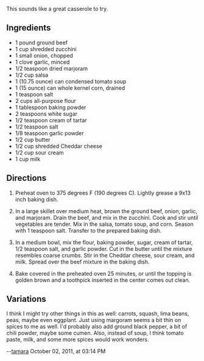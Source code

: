 <div id="wikitext">

This sounds like a great casserole to try.

<div class="vspace">

</div>

Ingredients
-----------

-   1 pound ground beef
-   1 cup shredded zucchini
-   1 small onion, chopped
-   1 clove garlic, minced
-   1/2 teaspoon dried marjoram
-   1/2 cup salsa
-   1 (10.75 ounce) can condensed tomato soup
-   1 (15 ounce) can whole kernel corn, drained
-   1 teaspoon salt
-   2 cups all-purpose flour
-   1 tablespoon baking powder
-   2 teaspoons white sugar
-   1/2 teaspoon cream of tartar
-   1/2 teaspoon salt
-   1/8 teaspoon garlic powder
-   1/2 cup butter
-   1/2 cup shredded Cheddar cheese
-   1/2 cup sour cream
-   1 cup milk

<div class="vspace">

</div>

Directions
----------

1.  Preheat oven to 375 degrees F (190 degrees C). Lightly grease a 9x13
    inch baking dish.
    <div class="vspace">

    </div>

2.  In a large skillet over medium heat, brown the ground beef, onion,
    garlic, and marjoram. Drain the beef, and mix in the zucchini. Cook
    and stir until vegetables are tender. Mix in the salsa, tomato soup,
    and corn. Season with 1 teaspoon salt. Transfer to the prepared
    baking dish.
    <div class="vspace">

    </div>

3.  In a medium bowl, mix the flour, baking powder, sugar, cream of
    tartar, 1/2 teaspoon salt, and garlic powder. Cut in the butter
    until the mixture resembles coarse crumbs. Stir in the Cheddar
    cheese, sour cream, and milk. Spread over the beef mixture in the
    baking dish.
    <div class="vspace">

    </div>

4.  Bake covered in the preheated oven 25 minutes, or until the topping
    is golden brown and a toothpick inserted in the center comes out
    clean.

<span id="variations"></span>

Variations
----------

I think I might try other things in this as well: carrots, squash, lima
beans, peas, maybe even eggplant. Just using margoram seems a bit thin
on spices to me as well. I'd probably also add ground black pepper, a
bit of chili powder, maybe some cumen. Also, instead of soup, I think
tomato paste, milk, and some more spices would work wonders.

--[tamara](http://wiki.tamouse.org?n=Profiles.Tamara?action=print)
October 02, 2011, at 03:14 PM

</div>
